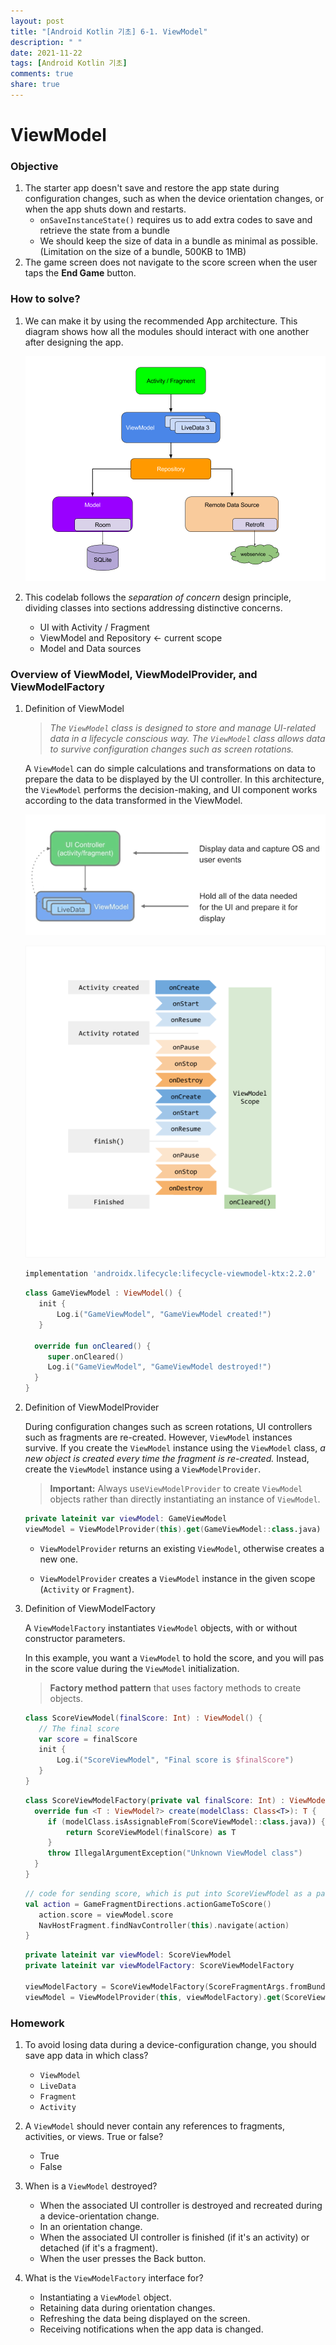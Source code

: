```yaml
---
layout: post
title: "[Android Kotlin 기초] 6-1. ViewModel"
description: " "
date: 2021-11-22
tags: [Android Kotlin 기초]
comments: true
share: true
---
```



# ViewModel

### Objective

1. The starter app doesn't save and restore the app state during configuration changes, such as when the device orientation changes, or when the app shuts down and restarts.
   * `onSaveInstanceState()`  requires us to add extra codes to save and retrieve the state from a bundle
   * We should keep the size of data in a bundle as minimal as possible. (Limitation on the size of a bundle, 500KB to 1MB)
2. The game screen does not navigate to the score screen when the user taps the **End Game** button.

### How to solve?

1. We can make it by using the recommended App architecture.  This diagram shows how all the modules should interact with one another after designing the app.

   ![final-architecture](./final-architecture.png)

2. This codelab follows the *separation of concern* design principle, dividing classes into sections addressing distinctive concerns.
   * UI with Activity / Fragment
   * ViewModel and Repository <- current scope
   * Model and Data sources



### Overview of ViewModel, ViewModelProvider, and ViewModelFactory

1. Definition of ViewModel

   > *The `ViewModel` class is designed to store and manage UI-related data in a lifecycle conscious way. The `ViewModel` class allows data to survive configuration changes such as screen rotations.*

     A `ViewModel` can do simple calculations and transformations on data to prepare the data to be displayed by the UI controller. In this architecture, the `ViewModel` performs the decision-making, and UI component works according to the data transformed in the ViewModel.

   ![viewModel1](./viewModel1.png)

   ![viewmodel-lifecycle](./viewmodel-lifecycle.png)

   ```groovy
   implementation 'androidx.lifecycle:lifecycle-viewmodel-ktx:2.2.0'
   ```

   ```kotlin
   class GameViewModel : ViewModel() {
      init {
          Log.i("GameViewModel", "GameViewModel created!")
      }
     
     override fun onCleared() {
        super.onCleared()
        Log.i("GameViewModel", "GameViewModel destroyed!")
     }
   }
   ```

   

2. Definition of ViewModelProvider

    During configuration changes such as screen rotations, UI controllers such as fragments are re-created. However, `ViewModel` instances survive. If you create the `ViewModel` instance using the `ViewModel` class, *a new object is created every time the fragment is re-created.* Instead, create the `ViewModel` instance using a `ViewModelProvider`.

   > **Important:** Always use`ViewModelProvider` to create `ViewModel` objects rather than directly instantiating an instance of `ViewModel`.

   ```kotlin
   private lateinit var viewModel: GameViewModel
   viewModel = ViewModelProvider(this).get(GameViewModel::class.java)
   ```

   * `ViewModelProvider` returns an existing `ViewModel`, otherwise creates a new one.

   * `ViewModelProvider` creates a `ViewModel` instance in the given scope (`Activity` or `Fragment`).

     

3. Definition of ViewModelFactory

   A `ViewModelFactory` instantiates `ViewModel` objects, with or without constructor parameters.

   In this example, you want a `ViewModel` to hold the score, and  you will pas in the score value during the `ViewModel` initialization.

   > **Factory method pattern** that uses factory methods to create objects.

   

   ```kotlin
   class ScoreViewModel(finalScore: Int) : ViewModel() {
      // The final score
      var score = finalScore
      init {
          Log.i("ScoreViewModel", "Final score is $finalScore")
      }
   }
   ```

   ```kotlin
   class ScoreViewModelFactory(private val finalScore: Int) : ViewModelProvider.Factory {
     override fun <T : ViewModel?> create(modelClass: Class<T>): T {
        if (modelClass.isAssignableFrom(ScoreViewModel::class.java)) {
            return ScoreViewModel(finalScore) as T
        }
        throw IllegalArgumentException("Unknown ViewModel class")
     }
   }
   ```

   ```kotlin
   // code for sending score, which is put into ScoreViewModel as a parameter
   val action = GameFragmentDirections.actionGameToScore()
      action.score = viewModel.score
      NavHostFragment.findNavController(this).navigate(action)
   }
   ```

   

   ```kotlin
   private lateinit var viewModel: ScoreViewModel
   private lateinit var viewModelFactory: ScoreViewModelFactory
   
   viewModelFactory = ScoreViewModelFactory(ScoreFragmentArgs.fromBundle(arguments!!).score)
   viewModel = ViewModelProvider(this, viewModelFactory).get(ScoreViewModel::class.java)
   ```



### Homework

1. To avoid losing data during a device-configuration change, you should save app data in which class?
   - `ViewModel` 
   - `LiveData`
   - `Fragment`
   - `Activity`
2. A `ViewModel` should never contain any references to fragments, activities, or views. True or false?
   - True 
   - False

3. When is a `ViewModel` destroyed?
   - When the associated UI controller is destroyed and recreated during a device-orientation change.
   - In an orientation change.
   - When the associated UI controller is finished (if it's an activity) or detached (if it's a fragment). 
   - When the user presses the Back button.

4. What is the `ViewModelFactory` interface for?
   - Instantiating a `ViewModel` object.
   - Retaining data during orientation changes.
   - Refreshing the data being displayed on the screen.
   - Receiving notifications when the app data is changed.